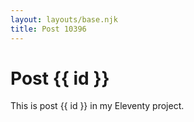 ```yaml
---
layout: layouts/base.njk
title: Post 10396
---
```


# Post {{ id }}

This is post {{ id }} in my Eleventy project.
